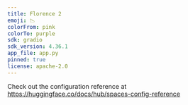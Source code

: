 ```yaml
---
title: Florence 2
emoji: 📉
colorFrom: pink
colorTo: purple
sdk: gradio
sdk_version: 4.36.1
app_file: app.py
pinned: true
license: apache-2.0
---
```


Check out the configuration reference at https://huggingface.co/docs/hub/spaces-config-reference